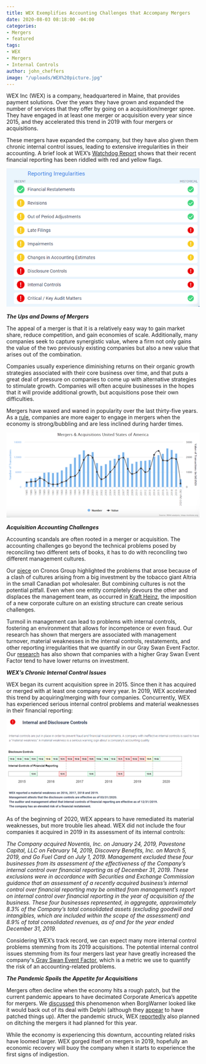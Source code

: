 ```yaml
---
title: WEX Exemplifies Accounting Challenges that Accompany Mergers
date: 2020-08-03 08:18:00 -04:00
categories:
- Mergers
- featured
tags:
- WEX
- Mergers
- Internal Controls
author: john_cheffers
image: "/uploads/WEX%20picture.jpg"
---
```


WEX Inc (WEX) is a company, headquartered in Maine, that provides payment solutions. Over the years they have grown and expanded the number of services that they offer by going on a acquisition/merger spree. They have engaged in at least one merger or acquisition every year since 2015, and they accelerated this trend in 2019 with four mergers or acquisitions.

These mergers have expanded the company, but they have also given them chronic internal control issues, leading to extensive irregularities in their accounting. A brief look at WEX’s [Watchdog Report](http://) shows that their recent financial reporting has been riddled with red and yellow flags.

![WEX Flags.png](/uploads/WEX%20Flags.png)

***The Ups and Downs of Mergers***

The appeal of a merger is that it is a relatively easy way to gain market share, reduce competition, and gain economies of scale. Additionally, many companies seek to capture synergistic value, where a firm not only gains the value of the two previously existing companies but also a new value that arises out of the combination.

Companies usually experience diminishing returns on their organic growth strategies associated with their core business over time, and that puts a great deal of pressure on companies to come up with alternative strategies to stimulate growth. Companies will often acquire businesses in the hopes that it will provide additional growth, but acquisitions pose their own difficulties.

Mergers have waxed and waned in popularity over the last thirty-five years. As a [rule](https://imaa-institute.org/m-and-a-us-united-states/), companies are more eager to engage in mergers when the economy is strong/bubbling and are less inclined during harder times.

![Mergers Chart.png](/uploads/Mergers%20Chart.png)

***Acquisition Accounting Challenges***

Accounting scandals are often rooted in a merger or acquisition. The accounting challenges go beyond the technical problems posed by reconciling two different sets of books, it has to do with reconciling two different management cultures.

Our [piece](https://blog.watchdogresearch.com/posts/party-over-at-cron/) on Cronos Group highlighted the problems that arose because of a clash of cultures arising from a big investment by the tobacco giant Altria in the small Canadian pot wholesaler. But combining cultures is not the potential pitfall. Even when one entity completely devours the other and displaces the management team, as occurred in [Kraft Heinz](https://blog.watchdogresearch.com/posts/kraft-heinz-complaint-alleges-fundamental-corporate-governance-problems-accounting-shenanigans-and-insider-trading/), the imposition of a new corporate culture on an existing structure can create serious challenges.

Turmoil in management can lead to problems with internal controls, fostering an environment that allows for incompetence or even fraud. Our research has shown that mergers are associated with management turnover, material weaknesses in the internal controls, restatements, and other reporting irregularities that we quantify in our Gray Swan Event Factor. Our [research](https://blog.watchdogresearch.com/posts/new-research-gray-swan-event-factor-is-predictive-of-stock-return/) has also shown that companies with a higher Gray Swan Event Factor tend to have lower returns on investment.

***WEX’s Chronic Internal Control Issues***

WEX began its current acquisition spree in 2015. Since then it has acquired or merged with at least one company every year. In 2019, WEX accelerated this trend by acquiring/merging with four companies. Concurrently, WEX has experienced serious internal control problems and material weaknesses in their financial reporting:

![WEX controls chart.png](/uploads/WEX%20controls%20chart.png)

As of the beginning of 2020, WEX appears to have remediated its material weaknesses, but more trouble lies ahead. WEX did not include the four companies it acquired in 2019 in its assessment of its internal controls:

*The Company acquired Noventis, Inc. on January 24, 2019, Pavestone Capital, LLC on February 14, 2019, Discovery Benefits, Inc. on March 5, 2019, and Go Fuel Card on July 1, 2019. Management excluded these four businesses from its assessment of the effectiveness of the Company’s internal control over financial reporting as of December 31, 2019. These exclusions were in accordance with Securities and Exchange Commission guidance that an assessment of a recently acquired business’s internal control over financial reporting may be omitted from management’s report on internal control over financial reporting in the year of acquisition of the business. These four businesses represented, in aggregate, approximately 8.3% of the Company’s total consolidated assets (excluding goodwill and intangibles, which are included within the scope of the assessment) and 8.9% of total consolidated revenues, as of and for the year ended December 31, 2019.*

Considering WEX’s track record, we can expect many more internal control problems stemming from its 2019 acquisitions.  The potential internal control issues stemming from its four mergers last year have greatly increased the company's[ Gray Swan Event Factor](http://), which is a metric we use to quantify the risk of an accounting-related problems.

***The Pandemic Spoils the Appetite for Acquisitions***

Mergers often decline when the economy hits a rough patch, but the current pandemic appears to have decimated Corporate America’s appetite for mergers. We [discussed](https://blog.watchdogresearch.com/posts/borgwarner-wants-to-dump-delphi-will-delphis-resistance-be-futile/) this phenomenon when BorgWarner looked like it would back out of its deal with Delphi (although they [appear](https://www.borgwarner.com/newsroom/press-releases/2020/05/06/borgwarner-and-delphi-technologies-enter-into-amendment-to-transaction-agreement) to have patched things up). After the pandemic struck, WEX [reportedly](https://seekingalpha.com/news/3571322-enett-optal-fight-wexs-attempt-to-nix-deal) also planned on ditching the mergers it had planned for this year.

While the economy is experiencing this downturn, accounting related risks have loomed larger. WEX gorged itself on mergers in 2019, hopefully an economic recovery will buoy the company when it starts to experience the first signs of indigestion.